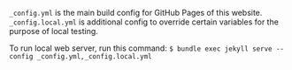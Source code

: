 `_config.yml` is the main build config for GitHub Pages of this website.
`_config.local.yml` is additional config to override certain variables for the purpose of local testing.

To run local web server, run this command:
`$ bundle exec jekyll serve --config _config.yml,_config.local.yml`
